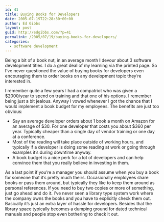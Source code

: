 ```yaml
---
id: 41
title: Buying Books for Developers
date: 2005-07-19T22:28:30+00:00
author: Ed Gibbs
layout: post
guid: http://edgibbs.com/?p=41
permalink: /2005/07/19/buying-books-for-developers/
categories:
  - software development
---
```

Being a bit of a book nut, in an average month I devour about 3 software development titles. I do a great deal of my learning via the printed page. So I&#8217;ve never questioned the value of buying books for developers even encouraging them to order books on any development topic they&#8217;re interested in.

I remember quite a few years I had a compatriot who was given a $2000/year to spend on training and that one of his options. I remember being just a bit jealous. Anyway I vowed whenever I got the chance that I would implement a book budget for my employees. The benefits are just too obvious:

  * Say an average developer orders about 1 book a month on Amazon for an average of $30. For one developer that costs you about $360 per year. Typically cheaper than a single day of vendor training or one day at a conference.
  * Most of the reading will take place outside of working hours, and typically if a developer is doing some reading at work or going through examples it&#8217;s during downtime anyway.
  * A book budget is a nice perk for a lot of developers and can help convince them that you really believe in investing in them.

As a last point if you&#8217;re a manager you should assume when you buy a book for someone that it&#8217;s pretty much theirs. Occasionally employees share books or pass them around, but typically they like to keep them around as personal references. If you need to buy two copies or more of something, just go ahead and do it. I&#8217;ve never seen a library type system work where the company owns the books and you have to explicitly check them out. Basically it&#8217;s just an extra layer of hassle for developers. Besides that the library space typically becomes a dumping ground for dated technical manuals and people stop even bothering to check it out.
